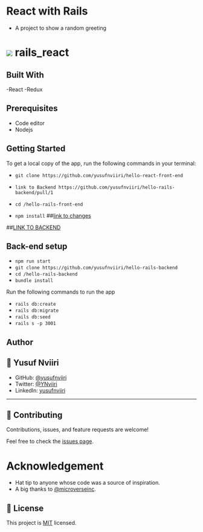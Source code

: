 # React with Rails
- A project to show a random greeting 
# ![](https://img.shields.io/badge/Microverse-blueviolet) rails_react



## Built With

-React
-Redux


## Prerequisites


- Code editor
- Nodejs


## Getting Started
To get a local copy of the app, run the following commands in your terminal:
- `git clone https://github.com/yusufnviiri/hello-react-front-end`
- `link to Backend https://github.com/yusufnviiri/hello-rails-backend/pull/1`

- `cd /hello-rails-front-end`
- `npm install`
##[link to changes](https://github.com/yusufnviiri/hello-rails-backend/pull/1)

##[LINK TO BACKEND](https://github.com/yusufnviiri/hello-rails-backend)
## Back-end setup
- `npm run start`
- `git clone https://github.com/yusufnviiri/hello-rails-backend`
- `cd /hello-rails-backend`
- `bundle install`


Run the following commands to run the app

- `rails db:create`
- `rails db:migrate`
- `rails db:seed`
- `rails s -p 3001`
## Author


## 👤 Yusuf Nviiri
- GitHub: [@yusufnviiri](https://github.com/yusufnviiri)
- Twitter: [@YNviiri](https://twitter.com/YNviiri)
- LinkedIn: [yusufnviiri]( https://www.linkedin.com/in/yusuf-nviiri-8b4146206/)
***


## 🤝 Contributing

Contributions, issues, and feature requests are welcome!

Feel free to check the [issues page](https://github.com/aimalamiri/Ruby-Catalog/issues).

# Acknowledgement

- Hat tip to anyone whose code was a source of inspiration.
- A big thanks to [@microverseinc](https://github.com/microverseinc).
## 📝 License
This project is [MIT](./MIT.md) licensed.
